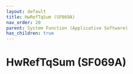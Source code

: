 ```yaml
---
layout: default
title: HwRefTqSum (SF069A)
nav_order: 20
parent: System Function (Applicative Software)
has_children: true
---
```

# HwRefTqSum (SF069A)
